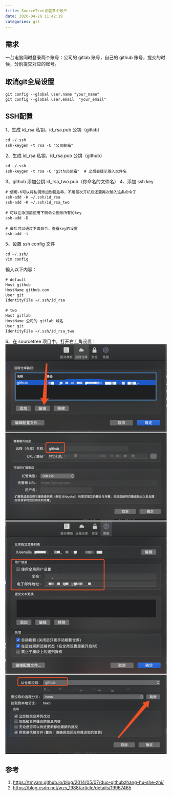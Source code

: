 ```yaml
---
title: SourceTree设置多个账户
date: 2020-04-26 11:42:19
categories: git
---
```


## 需求
一台电脑同时登录两个账号：公司的 gitlab 账号，自己的 github 账号，提交的时候，分别提交对应的账号。

## 取消git全局设置
```
git config --global user.name "your_name"
git config --global user.email  "your_email"
```

## SSH配置
1、生成 id_rsa 私钥，id_rsa.pub 公钥（gitlab）
```
cd ~/.ssh
ssh-keygen -t rsa -C "公司邮箱"
```
2、生成 id_rsa 私钥，id_rsa.pub 公钥（github）
```
cd ~/.ssh
ssh-keygen -t rsa -C "github邮箱"  # 之后会提示输入文件名
```
3、github 添加公钥 id_rsa_two.pub（你命名的文件名）
4、添加 ssh key
```
# 使用-K可以将私钥添加到钥匙串，不用每次开机后还要再次输入这条命令了
ssh-add -K ~/.ssh/id_rsa
ssh-add -K ~/.ssh/id_rsa_two

# 可以在添加前使用下面命令删除所有的key
ssh-add -D

# 最后可以通过下面命令，查看key的设置
ssh-add -l
```
5、设置 ssh config 文件
```
cd ~/.ssh/
vim config
```
输入以下内容：
```
# default
Host github
HostName github.com
User git
IdentityFile ~/.ssh/id_rsa

# two
Host gitlab
HostName 公司的 gitlab 域名
User git
IdentityFile ~/.ssh/id_rsa_two
```
6、在 sourcetree 项目中，打开右上角设置：
![打开项目设置](/images/WX20200426-121200@2x.png)
![设置新的 origin](/images/WX20200426-121304@2x.png)
![设置 username](/images/WX20200426-121341@2x.png)
![通过新的 origin 拉取/提交](/images/WX20200426-121701@2x.png)

## 参考
1. https://tmyam.github.io/blog/2014/05/07/duo-githubzhang-hu-she-zhi/
2. https://blog.csdn.net/wzy_1988/article/details/19967465
